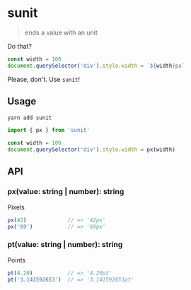 # sunit

> ends a value with an unit

Do that?

```js
const width = 100
document.querySelector('div').style.width = `${width}px`
```

Please, don't. Use `sunit`!

## Usage

```bash
yarn add sunit
```

```ts
import { px } from 'sunit'

const width = 100
document.querySelector('div').style.width = px(width)
```

## API

### px(value: string | number): string

Pixels

```ts
px(42)             // => '42px'
px('69')           // => '69px'
```

### pt(value: string | number): string

Points

```ts
pt(4.20)           // => '4.20pt'
pt('3.141592653')  // => '3.141592653pt'
```
